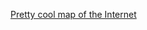 [Pretty cool map of the Internet][1]

[1]: http://www.caida.org/analysis/topology/as_core_network/pics-ipv6/ascore.center.200505-1256x979.png
